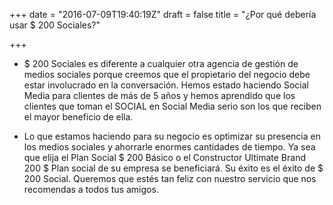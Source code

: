 +++
date = "2016-07-09T19:40:19Z"
draft = false
title = "¿Por qué debería usar $ 200 Sociales?"

+++

- $ 200 Sociales es diferente a cualquier otra agencia de gestión de medios sociales porque creemos que el propietario del negocio debe estar involucrado en la conversación. Hemos estado haciendo Social Media para clientes de más de 5 años y hemos aprendido que los clientes que toman el SOCIAL en Social Media serio son los que reciben el mayor beneficio de ella.

- Lo que estamos haciendo para su negocio es optimizar su presencia en los medios sociales y ahorrarle enormes cantidades de tiempo. Ya sea que elija el Plan Social $ 200 Básico o el Constructor Ultimate Brand 200 $ Plan social de su empresa se beneficiará. Su éxito es el éxito de $ 200 Social. Queremos que estés tan feliz con nuestro servicio que nos recomendas a todos tus amigos.